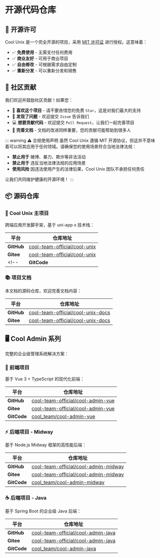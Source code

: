 # 开源代码仓库

## 📄 开源许可

Cool Unix 是一个完全开源的项目，采用 [MIT 许可证](https://baike.baidu.com/item/MIT%E8%AE%B8%E5%8F%AF%E8%AF%81/6671281) 进行授权。这意味着：

- ✅ **免费使用** - 无需支付任何费用
- ✅ **商业友好** - 可用于商业项目
- ✅ **自由修改** - 可根据需求自由定制
- ✅ **重新分发** - 可以重新分发和销售

## 🤝 社区贡献

我们欢迎并鼓励社区贡献！如果您：

- 🌟 **喜欢这个项目** - 请不要吝惜您的免费 `Star`，这是对我们最大的支持
- 🐛 **发现了问题** - 欢迎提交 `Issue` 告诉我们
- 💻 **想要贡献代码** - 欢迎提交 `Pull Request`，让我们一起完善项目
- 📝 **完善文档** - 文档的改进同样重要，您的贡献可能帮助到很多人

::: warning ⚠️ 合规使用声明
虽然 Cool Unix 遵循 MIT 开源协议，但这并不意味着可以将其应用于任何领域。请确保您的使用场景符合当地法律法规：

- **禁止用于** 赌博、暴力、欺诈等非法活动
- **禁止用于** 违反当地法律法规的应用场景
- **使用风险** 因违法使用产生的法律后果，Cool Unix 团队不承担任何责任

让我们共同维护健康的开源环境！
:::

## 📦 源码仓库

### 🎯 Cool Unix 主项目

跨端应用开发脚手架，基于 uni-app x 技术栈：

| 平台        | 仓库地址                                                                        |
| ----------- | ------------------------------------------------------------------------------- |
| **GitHub**  | [cool-team-official/cool-unix](https://github.com/cool-team-official/cool-unix) |
| **Gitee**   | [cool-team-official/cool-unix](https://gitee.com/cool-team-official/cool-unix)  |
<!-- | **GitCode** | [cool_team/cool-unix](https://gitcode.com/cool_team/cool-unix)                  | -->

### 📚 项目文档

本文档的源码仓库，欢迎完善文档内容：

| 平台       | 仓库地址                                                                                  |
| ---------- | ----------------------------------------------------------------------------------------- |
| **GitHub** | [cool-team-official/cool-unix-docs](https://github.com/cool-team-official/cool-unix-docs) |
| **Gitee**  | [cool-team-official/cool-unix-docs](https://gitee.com/cool-team-official/cool-unix-docs)  |

## 🖥️ Cool Admin 系列

完整的企业级管理系统解决方案：

### 🎨 前端项目

基于 Vue 3 + TypeScript 的现代化前端：

| 平台        | 仓库地址                                                                                  |
| ----------- | ----------------------------------------------------------------------------------------- |
| **GitHub**  | [cool-team-official/cool-admin-vue](https://github.com/cool-team-official/cool-admin-vue) |
| **Gitee**   | [cool-team-official/cool-admin-vue](https://gitee.com/cool-team-official/cool-admin-vue)  |
| **GitCode** | [cool_team/cool-admin-vue](https://gitcode.com/cool_team/cool-admin-vue)                  |

### ⚡ 后端项目 - Midway

基于 Node.js Midway 框架的高性能后端：

| 平台        | 仓库地址                                                                                        |
| ----------- | ----------------------------------------------------------------------------------------------- |
| **GitHub**  | [cool-team-official/cool-admin-midway](https://github.com/cool-team-official/cool-admin-midway) |
| **Gitee**   | [cool-team-official/cool-admin-midway](https://gitee.com/cool-team-official/cool-admin-midway)  |
| **GitCode** | [cool_team/cool-admin-midway](https://gitcode.com/cool_team/cool-admin-midway)                  |

### ☕ 后端项目 - Java

基于 Spring Boot 的企业级 Java 后端：

| 平台        | 仓库地址                                                                                    |
| ----------- | ------------------------------------------------------------------------------------------- |
| **GitHub**  | [cool-team-official/cool-admin-java](https://github.com/cool-team-official/cool-admin-java) |
| **Gitee**   | [cool-team-official/cool-admin-java](https://gitee.com/cool-team-official/cool-admin-java)  |
| **GitCode** | [cool_team/cool-admin-java](https://gitcode.com/cool_team/cool-admin-java)                  |
